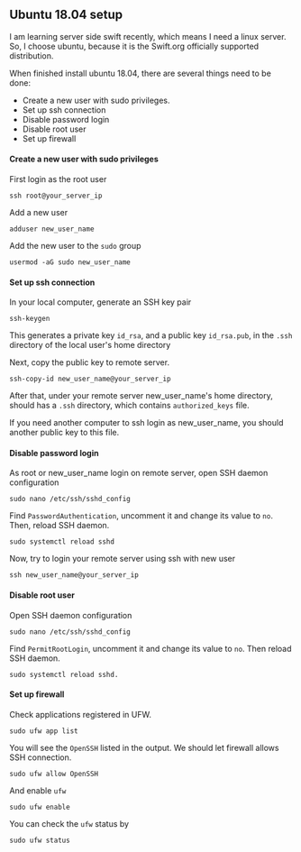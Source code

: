 ## Ubuntu 18.04 setup

I am learning server side swift recently, which means I need a linux server. So, I choose ubuntu, because it is the Swift.org officially supported distribution.

When finished install ubuntu 18.04, there are several things need to be done:
- Create a new user with sudo privileges.
- Set up ssh connection
- Disable password login
- Disable root user
- Set up firewall

#### Create a new user with sudo privileges
First login as the root user
```
ssh root@your_server_ip
```
Add a new user
```
adduser new_user_name
```
Add the new user to the `sudo` group
```
usermod -aG sudo new_user_name
```

#### Set up ssh connection
In your local computer, generate an SSH key pair
```
ssh-keygen
```
This generates a private key `id_rsa`, and a public key `id_rsa.pub`, in the `.ssh` directory of the local user's home directory

Next, copy the public key to remote server.
```
ssh-copy-id new_user_name@your_server_ip
```
After that, under your remote server new_user_name's home directory, should has a `.ssh` directory, which contains `authorized_keys` file.

If you need another computer to ssh login as new_user_name, you should another public key to this file.

#### Disable password login
As root or new_user_name login on remote server, open SSH daemon configuration
```
sudo nano /etc/ssh/sshd_config
```
Find `PasswordAuthentication`, uncomment it and change its value to `no`. Then, reload SSH daemon.
```
sudo systemctl reload sshd
```

Now, try to login your remote server using ssh with new user
```
ssh new_user_name@your_server_ip
```

#### Disable root user
Open SSH daemon configuration
```
sudo nano /etc/ssh/sshd_config
```
Find `PermitRootLogin`, uncomment it and change its value to `no`. Then reload SSH daemon.
```
sudo systemctl reload sshd.
```

#### Set up firewall
Check applications registered in UFW.
```
sudo ufw app list
```
You will see the `OpenSSH` listed in the output. We should let firewall allows SSH connection.
```
sudo ufw allow OpenSSH
```
And enable `ufw`
```
sudo ufw enable
```
You can check the `ufw` status by
```
sudo ufw status
```
